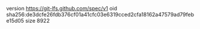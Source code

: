 version https://git-lfs.github.com/spec/v1
oid sha256:de3dcfe26fdb376cf01a41cfc03e6319cced2cfa18162a47579ad79febe15d05
size 8922
